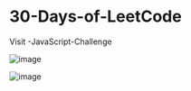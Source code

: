 # 30-Days-of-LeetCode
Visit
-JavaScript-Challenge

![image](https://user-images.githubusercontent.com/105142693/236430836-6f117cc1-f7dd-4e62-9e26-30d881629f68.png)

![image](https://user-images.githubusercontent.com/105142693/236431069-eda5d50c-bc1b-4607-a62a-473915da5fbd.png)
